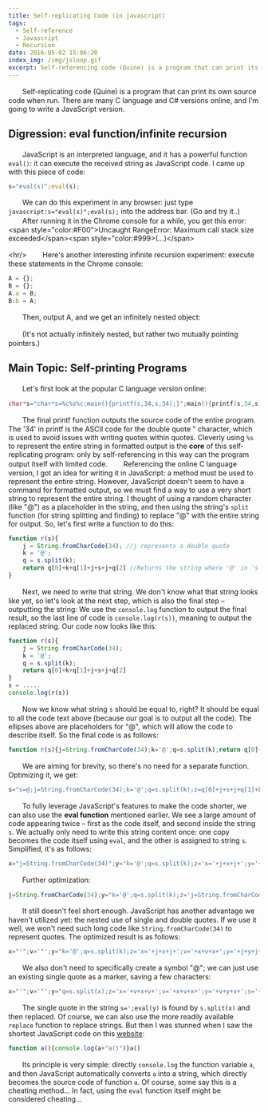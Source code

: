 ```yaml
---
title: Self-replicating Code (in javascript)
tags:
  - Self-reference
  - Javascript
  - Recursion
date: 2016-05-02 15:06:20
index_img: /img/jsloop.gif
excerpt: Self-referencing code (Quine) is a program that can print its own source code when run. There are many C language and C# versions online, and I'm going to write a JavaScript version.
---
```


　　Self-replicating code (Quine) is a program that can print its own source code when run. There are many C language and C# versions online, and I'm going to write a JavaScript version.
## Digression: eval function/infinite recursion
　　JavaScript is an interpreted language, and it has a powerful function `eval()`: it can execute the received string as JavaScript code. I came up with this piece of code:
```javascript
s="eval(s)";eval(s);
```

　　We can do this experiment in any browser: just type `javascript:s="eval(s)";eval(s);` into the address bar. (Go and try it..)
　　After running it in the Chrome console for a while, you get this error: \<span style="color:\#F00"\>Uncaught RangeError: Maximum call stack size exceeded\</span\>\<span style="color:\#999\>(…)\</span\>

\<hr/\>
　　Here's another interesting infinite recursion experiment: execute these statements in the Chrome console:

```javascript
A = {};
B = {};
A.a = B;
B.b = A;
```

　　Then, output A, and we get an infinitely nested object:

　　(It's not actually infinitely nested, but rather two mutually pointing pointers.)

## Main Topic: Self-printing Programs

　　Let's first look at the popular C language version online:

```c
char*s="char*s=%c%s%c;main(){printf(s,34,s,34);}";main(){printf(s,34,s,34);}
```

　　The final printf function outputs the source code of the entire program. The '34' in printf is the ASCII code for the double quote " character, which is used to avoid issues with writing quotes within quotes. Cleverly using `%s` to represent the entire string in formatted output is the **core** of this self-replicating program: only by self-referencing in this way can the program output itself with limited code.
　　Referencing the online C language version, I got an idea for writing it in JavaScript: a method must be used to represent the entire string. However, JavaScript doesn't seem to have a command for formatted output, so we must find a way to use a very short string to represent the entire string. I thought of using a random character (like "@") as a placeholder in the string, and then using the string's `split` function (for string splitting and finding) to replace "@" with the entire string for output. So, let's first write a function to do this:

```javascript
function r(s){
	j = String.fromCharCode(34); //j represents a double quote
	k = '@';
	q = s.split(k);
	return q[0]+k+q[1]+j+s+j+q[2] //Returns the string where '@' in 's' is replaced by 's', e.g., "abc@d" becomes "abc@d" + "abc@d" + "d" (meaning "abc" + s + "d")
}
```

　　Next, we need to write that string. We don't know what that string looks like yet, so let's look at the next step, which is also the final step – outputting the string: We use the `console.log` function to output the final result, so the last line of code is `console.log(r(s))`, meaning to output the replaced string. Our code now looks like this:

```javascript
function r(s){
	j = String.fromCharCode(34); 
	k = '@';
	q = s.split(k);
	return q[0]+k+q[1]+j+s+j+q[2]
}
s = .....
console.log(r(s))
```

　　Now we know what string `s` should be equal to, right? It should be equal to all the code text above (because our goal is to output all the code). The ellipses above are placeholders for "@", which will allow the code to describe itself. So the final code is as follows:

```javascript
function r(s){j=String.fromCharCode(34);k='@';q=s.split(k);return q[0]+k+q[1]+j+s+j+q[2]}s="function r(s){j=String.fromCharCode(34);k='@';q=s.split(k);return q[0]+k+q[1]+j+s+j+q[2]}s=@;console.log(r(s))";console.log(r(s))
```

　　We are aiming for brevity, so there's no need for a separate function. Optimizing it, we get:

```javascript
s="s=@;j=String.fromCharCode(34);k='@';q=s.split(k);z=q[0]+j+s+j+q[1]+k+q[2];console.log(z)";j=String.fromCharCode(34);k='@';q=s.split(k);z=q[0]+j+s+j+q[1]+k+q[2];console.log(z)
```

　　To fully leverage JavaScript's features to make the code shorter, we can also use the **eval function** mentioned earlier. We see a large amount of code appearing twice – first as the code itself, and second inside the string `s`. We actually only need to write this string content once: one copy becomes the code itself using `eval`, and the other is assigned to string `s`. Simplified, it's as follows:

```javascript
x="j=String.fromCharCode(34)";y="k='@';q=s.split(k);z='x='+j+x+j+';y='+j+y+j+';eval(x);s='+j+q[0]+k+q[1]+j+q[1];console.log(z);";eval(x);s="s=@;eval(y)";eval(y)
```

　　Further optimization:

```javascript
j=String.fromCharCode(34);y="k='@';q=s.split(k);z='j=String.fromCharCode(34);y='+j+y+j+';s='+j+q[0]+k+q[1]+j+q[1];console.log(z);";s="s=@;eval(y)";eval(y)
```

　　It still doesn't feel short enough. JavaScript has another advantage we haven't utilized yet: the nested use of single and double quotes. If we use it well, we won't need such long code like `String.fromCharCode(34)` to represent quotes. The optimized result is as follows:

```javascript
x="'";v='"';y="k='@';q=s.split(k);z='x='+j+x+j+';v='+x+v+x+';y='+j+y+j+';s='+j+q[0]+k+q[1]+j+q[1];console.log(z);";s="s=@;eval(y);";eval(y);
```

　　We also don't need to specifically create a symbol "@"; we can just use an existing single quote as a marker, saving a few characters:

```javascript
x="'";v='"';y="q=s.split(x);z='x='+v+x+v+';v='+x+v+x+';y='+v+y+v+';s='+v+q[0]+x+q[1]+v+q[1];console.log(z);";s="s=';eval(y)";eval(y)
```

　　The single quote in the string `s=';eval(y)` is found by `s.split(x)` and then replaced. Of course, we can also use the more readily available `replace` function to replace strings. But then I was stunned when I saw the shortest JavaScript code on this [website](http://www.nyx.net/~gthompso/quine.htm):

```javascript
function a(){console.log(a+"a()")}a()
```

　　Its principle is very simple: directly `console.log` the function variable `a`, and then JavaScript automatically converts `a` into a string, which directly becomes the source code of function `a`. Of course, some say this is a cheating method... In fact, using the `eval` function itself might be considered cheating...

```